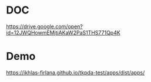 # DOC
https://drive.google.com/open?id=12JWQHowmEMjtiAKaW2PaS1THS771Qp4K

# Demo
https://ikhlas-firlana.github.io/tkpda-test/apps/dist/apps/
